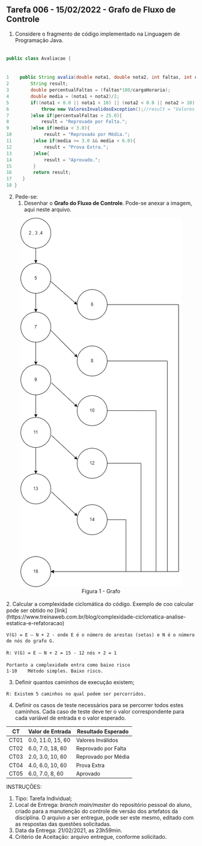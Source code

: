 ## Tarefa 006 - 15/02/2022 - Grafo de Fluxo de Controle

1. Considere o fragmento de código implementado na Linguagem de Programação Java.

~~~java

public class Avaliacao {


1    public String avalia(double nota1, double nota2, int faltas, int cargaHoraria) throws ValoresInvalidosException{
2        String result;
3        double percentualFaltas = (faltas*100/cargaHoraria);
4        double media = (nota1 + nota2)/2;
5        if((nota1 < 0.0 || nota1 > 10) || (nota2 < 0.0 || nota2 > 10) || (faltas < 0 || faltas > cargaHoraria) || cargaHoraria < 0){
6            throw new ValoresInvalidosException();//result = "Valores Inválidos.";
7        }else if(percentualFaltas > 25.0){
8            result = "Reprovado por Falta.";
9        }else if(media < 3.0){
10            result = "Reprovado por Média.";
11        }else if(media >= 3.0 && media < 6.0){
12            result = "Prova Extra.";
13        }else{
14            result = "Aprovado.";
15        }
16        return result;
17    }
18 }
~~~

2. Pede-se:
   1. Desenhar o **Grafo do Fluxo de Controle**. Pode-se anexar a imagem, aqui neste arquivo.
<!--![Figura 1 - Grafo-->
<div align="center">
  <img src="./images/grafo.png">
  <figcaption>Figura 1 - Grafo</figcaption>
  </div>
<br>
   2. Calcular a complexidade ciclomática do código. Exemplo de coo calcular pode ser obtido no [link](https://www.treinaweb.com.br/blog/complexidade-ciclomatica-analise-estatica-e-refatoracao)

	V(G) = E – N + 2 - onde E é o número de arestas (setas) e N é o número de nós do grafo G.

	R: V(G) = E – N + 2 = 15 - 12 nós + 2 = 1

	Portanto a complexidade entra como baixo risco
	1-10	Método simples. Baixo risco.

   3. Definir quantos caminhos de execução existem;

	R: Existem 5 caminhos no qual podem ser percorridos.

   4. Definir os casos de teste necessários para se percorrer todos estes caminhos. Cada caso de teste deve ter o valor correspondente para cada variável de entrada e o valor esperado.

|CT|Valor de Entrada|Resultado Esperado|
|--|--|--|
|CT01|0.0, 11.0, 15, 60|Valores Inválidos|
|CT02|6.0, 7.0, 18, 60|Reprovado por Falta|
|CT03|2.0, 3.0, 10, 60|Reprovado por Média|
|CT04|4.0, 6.0, 10, 60|Prova Extra|
|CT05|6.0, 7.0, 8, 60|Aprovado|


INSTRUÇÕES:
1. Tipo: Tarefa Individual;
2. Local de Entrega: _branch main/master_ do repositório pessoal do aluno, criado para a manutenção do controle de versão dos artefatos da disciplina. O arquivo a ser entregue, pode ser este mesmo, editado com as respostas das questões solicitadas.
3. Data da Entrega: 21/02/2021, as 23h59min.
4. Critério de Aceitação: arquivo entregue, conforme solicitado.

